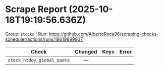 # Scrape Report (2025-10-18T19:19:56.636Z)

Group: `stocks`  |  Run: https://github.com/AlbertoRoca96/scraping-checks-scheduler/actions/runs/18619899937

| Check | Changed | Keys | Error |
|---|:---:|:--|:--|
| `stock_ntdoy_global_quote` | — |  |  |
